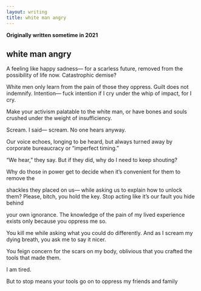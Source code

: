 ```yaml
---
layout: writing
title: white man angry
---
```


__Originally written sometime in 2021__

## white man angry

A feeling like happy sadness—
for a scarless future,
removed from the possibility of life
now. Catastrophic demise?

White men only learn from the pain
of those they oppress.
Guilt does not indemnify.
Intention—
fuck intention if I cry under the whip of impact,
for I cry.

Make your activism palatable
to the white man,
or have bones and souls crushed
under the weight of insufficiency.

Scream. I said—
scream.
No one hears
anyway.

Our voice echoes, longing
to be heard, but always turned away
by corporate bureaucracy
or “imperfect timing.”

“We hear,” they say.
But if they did,
why do I need to keep
shouting?

Why do those in power
get to decide when
it’s convenient for them
to remove the

shackles they placed on us—
while asking us to explain how to unlock them?
Please, bitch, you hold the key. Stop acting
like it’s our fault you hide behind

your own ignorance.
The knowledge of the pain
of my lived experience exists only
because you oppress me so.

You kill me while asking
what you could do differently.
And as I scream
my dying breath, you ask me
to say it nicer.

You feign concern for the
scars on my body,
oblivious that you crafted
the tools that made them.

I am tired.

But to stop means your tools
go on
to oppress
my friends and family